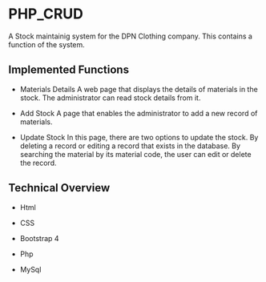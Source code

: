 # PHP_CRUD

A Stock maintainig system for the DPN Clothing company. This contains a function of the system.

## Implemented Functions

- Materials Details
  A web page that displays the details of materials in the stock. The administrator can read stock details from it.

- Add Stock
  A page that enables the administrator to add a new record of materials.

- Update Stock
  In this page, there are two options to update the stock. By deleting a record or editing a record that exists in the database. By searching the material by its material code, the user can edit or delete the record.

## Technical Overview

- Html

- CSS

- Bootstrap 4

- Php

- MySql
